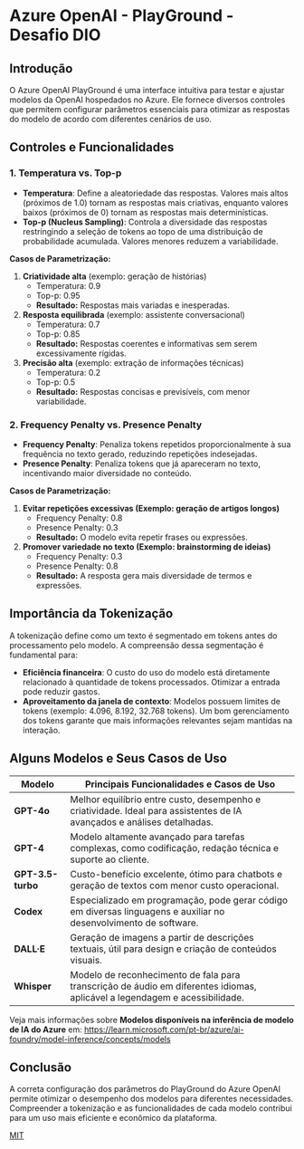 # Azure OpenAI - PlayGround - Desafio DIO

## Introdução

O Azure OpenAI PlayGround é uma interface intuitiva para testar e ajustar modelos da OpenAI hospedados no Azure. Ele fornece diversos controles que permitem configurar parâmetros essenciais para otimizar as respostas do modelo de acordo com diferentes cenários de uso.

## Controles e Funcionalidades

### 1. Temperatura vs. Top-p

- **Temperatura**: Define a aleatoriedade das respostas. Valores mais altos (próximos de 1.0) tornam as respostas mais criativas, enquanto valores baixos (próximos de 0) tornam as respostas mais determinísticas.
- **Top-p (Nucleus Sampling)**: Controla a diversidade das respostas restringindo a seleção de tokens ao topo de uma distribuição de probabilidade acumulada. Valores menores reduzem a variabilidade.

**Casos de Parametrização:**

1. **Criatividade alta** (exemplo: geração de histórias)
   - Temperatura: 0.9
   - Top-p: 0.95
   - **Resultado:** Respostas mais variadas e inesperadas.
2. **Resposta equilibrada** (exemplo: assistente conversacional)
   - Temperatura: 0.7
   - Top-p: 0.85
   - **Resultado:** Respostas coerentes e informativas sem serem excessivamente rígidas.
3. **Precisão alta** (exemplo: extração de informações técnicas)
   - Temperatura: 0.2
   - Top-p: 0.5
   - **Resultado:** Respostas concisas e previsíveis, com menor variabilidade.

### 2. Frequency Penalty vs. Presence Penalty

- **Frequency Penalty**: Penaliza tokens repetidos proporcionalmente à sua frequência no texto gerado, reduzindo repetições indesejadas.
- **Presence Penalty**: Penaliza tokens que já apareceram no texto, incentivando maior diversidade no conteúdo.

**Casos de Parametrização:**

1. **Evitar repetições excessivas (Exemplo: geração de artigos longos)**
   - Frequency Penalty: 0.8
   - Presence Penalty: 0.3
   - **Resultado:** O modelo evita repetir frases ou expressões.
2. **Promover variedade no texto (Exemplo: brainstorming de ideias)**
   - Frequency Penalty: 0.3
   - Presence Penalty: 0.8
   - **Resultado:** A resposta gera mais diversidade de termos e expressões.

## Importância da Tokenização

A tokenização define como um texto é segmentado em tokens antes do processamento pelo modelo. A compreensão dessa segmentação é fundamental para:

- **Eficiência financeira**: O custo do uso do modelo está diretamente relacionado à quantidade de tokens processados. Otimizar a entrada pode reduzir gastos.
- **Aproveitamento da janela de contexto**: Modelos possuem limites de tokens (exemplo: 4.096, 8.192, 32.768 tokens). Um bom gerenciamento dos tokens garante que mais informações relevantes sejam mantidas na interação.

## Alguns Modelos e Seus Casos de Uso

| Modelo            | Principais Funcionalidades e Casos de Uso                                                                                  |
| ----------------- | -------------------------------------------------------------------------------------------------------------------------- |
| **GPT-4o**        | Melhor equilíbrio entre custo, desempenho e criatividade. Ideal para assistentes de IA avançados e análises detalhadas.    |
| **GPT-4**         | Modelo altamente avançado para tarefas complexas, como codificação, redação técnica e suporte ao cliente.                  |
| **GPT-3.5-turbo** | Custo-benefício excelente, ótimo para chatbots e geração de textos com menor custo operacional.                            |
| **Codex**         | Especializado em programação, pode gerar código em diversas linguagens e auxiliar no desenvolvimento de software.          |
| **DALL·E**        | Geração de imagens a partir de descrições textuais, útil para design e criação de conteúdos visuais.                       |
| **Whisper**       | Modelo de reconhecimento de fala para transcrição de áudio em diferentes idiomas, aplicável a legendagem e acessibilidade. |

Veja mais informações sobre **Modelos disponíveis na inferência de modelo de IA do Azure** em: https://learn.microsoft.com/pt-br/azure/ai-foundry/model-inference/concepts/models

## Conclusão

A correta configuração dos parâmetros do PlayGround do Azure OpenAI permite otimizar o desempenho dos modelos para diferentes necessidades. Compreender a tokenização e as funcionalidades de cada modelo contribui para um uso mais eficiente e econômico da plataforma.


[MIT](https://choosealicense.com/licenses/mit/)
